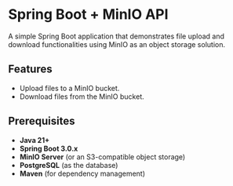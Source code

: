 # Spring Boot + MinIO API

A simple Spring Boot application that demonstrates file upload and download functionalities using MinIO as an object storage solution.

## Features

- Upload files to a MinIO bucket.
- Download files from the MinIO bucket.

## Prerequisites

- **Java 21+**
- **Spring Boot 3.0.x**
- **MinIO Server** (or an S3-compatible object storage)
- **PostgreSQL** (as the database)
- **Maven** (for dependency management)
